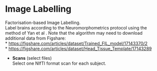 # Image Labelling  
Factorisation-based Image Labelling.  
Label brains according to the Neuromorphometrics protocol using the method of Yan et al . Note that the algorithm may need to download additional data from Figshare:  
    * https://figshare.com/articles/dataset/Trained_FIL_model/17143370/2  
    * https://figshare.com/articles/dataset/Head_Tissue_Template/17143289  

* **Scans** (select files)  
Select one NIfTI format scan for each subject.  
